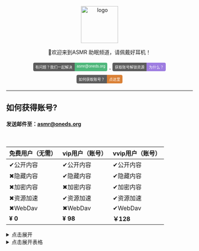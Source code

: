 <div align="center">
  <a href="https://iasmr.org"><img width="100px" alt="logo" src="https://image.oneds.org/asmr.svg"/></a>
  <p>🎵欢迎来到ASMR 助眠频道，请佩戴好耳机！</p>
<style>
    .badge {
        display: inline-flex;
        border-radius: 4px;
        font-family: Arial, sans-serif;
        font-size: 10px;
        overflow: hidden;
        margin: 5px;
    }
    .color {
        background-color: #5C5C5C;
        color: white;
        padding: 4px 6px;
    }
    .color1 {
        background-color: #50B87C;
        color: white;
        padding: 4px 6px;
    }
    .color2 {
        background-color: #9E7DE1;
        color: white;
        padding: 4px 6px;
    }
    .color3 {
        background-color: #DA8035;
        color: white;
        padding: 4px 6px;
    }
</style>
<div>
    <a href="mailto:asmr@oneds.org?subject=你好&body=这是一封测试邮件">
        <div class="badge">
            <div class="color">有问题？我们一起解决</div>
            <div class="color1">asmr@oneds.org</div>
        </div>
    </a>
    <a href="https://cors.oneds.org/im-dashan/Notes/refs/heads/main/Other/text/About.md">
        <div class="badge">
            <div class="color">获取账号解锁资源</div>
            <div class="color2">为什么？</div>
        </div>
    </a>
    <a href="https://iasmr.org/">
        <div class="badge">
            <div class="color">如何获取账号？</div>
            <div class="color3">点这里</div>
        </div>
    </a>
</div>
</div>








---

## 如何获得账号?

#### 发送邮件至：[asmr@oneds.org](mailto:asmr@oneds.org?subject=创建账号&body=创建账号)



<br>

| 免费用户（无需） | vip用户（账号） | vvip用户（账号） |
| ---------------- | --------------- | ---------------- |
| ✔公开内容        | ✔公开内容       | ✔公开内容        |
| ✖隐藏内容        | ✔隐藏内容       | ✔隐藏内容        |
| ✖加密内容        | ✖加密内容       | ✔加密内容        |
| ✖资源加速        | ✔资源加速       | ✔资源加速        |
| ✖WebDav          | ✖WebDav         | ✔WebDav          |
| **¥ 0**              | **¥ 98** | **￥128** |





<details>
  <summary>点击展开</summary>

| 免费用户（无需） | vip用户（账号） | vvip用户（账号） |
| ---------------- | --------------- | ---------------- |
| ✔公开内容        | ✔公开内容       | ✔公开内容        |
| ✖隐藏内容        | ✔隐藏内容       | ✔隐藏内容        |
| ✖加密内容        | ✖加密内容       | ✔加密内容        |
| ✖资源加速        | ✔资源加速       | ✔资源加速        |
| ✖WebDav          | ✖WebDav         | ✔WebDav          |
| **¥ 0**          | **¥ 98**        | **￥128**        |

</details>



<details>
  <summary>点击展开表格</summary>

| 列1   | 列2   | 列3   |
| ----- | ----- | ----- |
| 内容1 | 内容2 | 内容3 |

</details>
